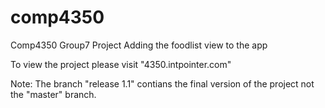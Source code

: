 # comp4350
Comp4350 Group7 Project
Adding the foodlist view to the app

To view the project please visit "4350.intpointer.com"

Note: The branch "release 1.1" contians the final version of the project not the "master" branch.

